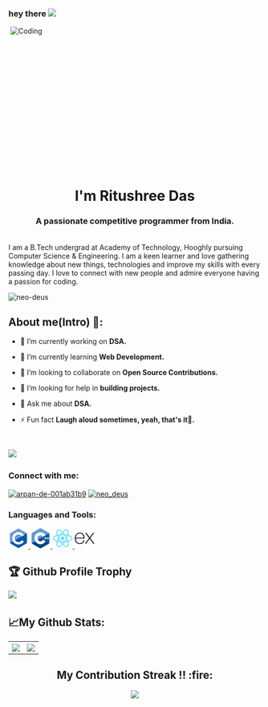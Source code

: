 ### hey there <img src="https://media.giphy.com/media/hvRJCLFzcasrR4ia7z/giphy.gif" width="25px">
<img align="right" alt="Coding" width="500" height="320" src="https://github.com/abhisheknaiidu/abhisheknaiidu/blob/master/code.gif?raw=true"> 
<h1 align="center"> I'm Ritushree Das</h1>
<h3 align="center">A passionate competitive programmer from India.</h3>
<br/>I am a B.Tech undergrad at Academy of Technology, Hooghly pursuing Computer Science & Engineering. I am a keen learner and love gathering knowledge about new things, technologies and improve my skills with every passing day. I love to connect with new people and admire everyone having a passion for coding.

<p align="left"> <img src="https://komarev.com/ghpvc/?username=neo-deus&label=Visitors&color=0e75b6&style=flat" alt="neo-deus" /> </p>

<!-- <p align="left"> <a href="https://github.com/ryo-ma/github-profile-trophy"><img src="https://github-profile-trophy.vercel.app/?username=neo-deus" alt="neo-deus" /></a> </p> -->

## About me(Intro) 📖:
- 🔭 I’m currently working on **DSA.**

- 🌱 I’m currently learning **Web Development.**

- 👯 I’m looking to collaborate on **Open Source Contributions.**

- 🤝 I’m looking for help in **building projects.**

- 💬 Ask me about **DSA.**

- ⚡ Fun fact **Laugh aloud sometimes, yeah, that's it🤣.**

<br/>

![](https://activity-graph.herokuapp.com/graph?username=neo-deus&theme=dracula&hide_border=true&area=true)
<br/>

<h3 align="left">Connect with me:</h3>
<p align="left">
<a href="https://linkedin.com/in/ritushree-das" target="blank"><img align="center" src="https://raw.githubusercontent.com/rahuldkjain/github-profile-readme-generator/master/src/images/icons/Social/linked-in-alt.svg" alt="arpan-de-001ab31b9" height="30" width="40" /></a>
<a href="https://leetcode.com/u/ritushreedas20027/" target="blank"><img align="center" src="https://raw.githubusercontent.com/rahuldkjain/github-profile-readme-generator/master/src/images/icons/Social/codeforces.svg" alt="neo_deus" height="30" width="40" /></a>
</p>

<h3 align="left">Languages and Tools:</h3>
<p align="left">
  <a href="https://www.cprogramming.com/" target="_blank" rel="noreferrer">
    <img src="https://raw.githubusercontent.com/devicons/devicon/master/icons/c/c-original.svg" alt="c" width="40" height="40"/>
  </a>
  <a href="https://www.w3schools.com/cpp/" target="_blank" rel="noreferrer">
    <img src="https://raw.githubusercontent.com/devicons/devicon/master/icons/cplusplus/cplusplus-original.svg" alt="cplusplus" width="40" height="40"/>
  </a>
  <a href="https://reactjs.org/" target="_blank" rel="noreferrer">
    <img src="https://raw.githubusercontent.com/devicons/devicon/master/icons/react/react-original.svg" alt="reactjs" width="40" height="40"/>
  </a>
  <a href="https://expressjs.com/" target="_blank" rel="noreferrer">
    <img src="https://raw.githubusercontent.com/devicons/devicon/master/icons/express/express-original.svg" alt="expressjs" width="40" height="40"/>
  </a>
</p>


<h2>🏆 Github Profile Trophy</h2></a>
<a href="https://github.com/ryo-ma/github-profile-trophy">
  <img width=800 src="https://github-profile-trophy.vercel.app/?username=neo-deus&column=8&theme=gruvbox&no-frame=true"/>
</a>

<!-- 📈 my github stats -->
## 📈My Github Stats:
<table>
    <tr>
<!--         <td>
            <img src="https://spotify-recently-played-readme.vercel.app/api?user=wex8xjk0lgc4m948k3cb68xe8&count=1&width=500" align="center"/>
        </td> -->
        <td rowspan=2>
            <img src="https://github-readme-stats.vercel.app/api/top-langs/?username=neo-deus&theme=dark" align="center"/></td>
    </tr>
    <tr>
        <td><img src="https://github-readme-stats.vercel.app/api?username=neo-deus&count_private=true&theme=dark&show_icons=true" align="center"/></td>
    </tr>
</table>
<!-- <p><img align="left" src="https://github-readme-stats.vercel.app/api/top-langs?username=neo-deus&show_icons=true&locale=en&layout=compact" alt="neo-deus" /></p> -->

<!-- <p>&nbsp;<img align="center" src="https://github-readme-stats.vercel.app/api?username=neo-deus&show_icons=true&locale=en" alt="neo-deus" /></p> -->

<h2 align="center">My Contribution Streak !! :fire:</h2> 
<p align="center">
  <a href="#">
    <img src="https://github-readme-streak-stats.herokuapp.com/?user=neo-deus&theme=dark&hide_border=true&background=0D1117&stroke=0000"/>
  </a>
</p>
<!-- <p><img align="center" src="https://github-readme-streak-stats.herokuapp.com/?user=neo-deus&" alt="neo-deus" /></p> -->
